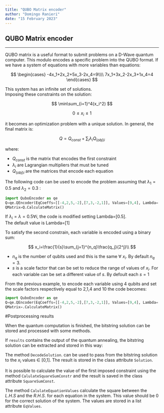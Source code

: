 ```yaml
---
title: "QUBO Matrix encoder"
author: "Domingo Ranieri"
date: "15 February 2023"
---
```


## QUBO Matrix encoder
---
QUBO matrix is a useful format to submit problems on a D-Wave quantum computer.
This modulo encodes a specific problem into the QUBO format.
If we have a system of equations with more variables than equations:

$$
\begin{cases} 
-4x_1+2x_2+5x_3-2x_4=9\\\\
7x_1+3x_2-2x_3+1x_4=4
\end{cases}
$$

This system has an infinite set of solutions.\
Imposing these constraints on the solution:

$$
\min\sum_{i=1}^4(x_i^2)
$$

$$
0 \leq x_i \leq 1
$$

it becomes an optimization problem with a unique solution.
In general, the final matrix is:

$$
Q=Q_{const}+ \sum_i\lambda_i Q_{(obj)i}
$$

where:

* $Q_{const}$ is the matrix that encodes the first constraint
* $\lambda_i$ are Lagrangian multipliers that must be tuned
* $Q_{(obj)i}$ are the matrices that encode each equation

The following code can be used to encode the problem assuming that $\lambda_1=0.5$ and $\lambda_2=0.3$ :

```python
import QuboEncoder as qe
Q=qe.QEncoder(EqCoeffs=[[-4,2,5,-2],[7,3,-2,1]], Values=[9,4], Lambda=[0.5,0.3])
QMatrix=Q.CalculateMatrix()
```
If $\lambda_i=\lambda=0.5 \forall i$, the code is modified setting Lambda=[0.5].\
The default value is Lambda=[1]

To satisfy the second constrain, each variable is encoded using a binary sum: 

$$
x_i=\frac{1}{s}\sum_{j=1}^{n_q}\frac{q_j}{2^j}\\
$$

* $n_q$ is the number of qubits used and this is the same $\forall$ $x_i$. By default $n_q=3$.
* $s$ is a scale factor that can be set to reduce the range of values of $x_i$. For each variable can be set a different value of $s$. By defoult each $s=1$ 

From the previous example, to encode each variable using 4 qubits and set the scale factors respectively equal to 2,1,4 and 10 the code becomes:


```python
import QuboEncoder as qe
Q=qe.QEncoder(EqCoeffs=[[-4,2,5,-2],[7,3,-2,1]], Values=[9,4], Lambda=[0.5,0.3], NumberQubits=4, ScaleFactors=[2,1,4,10])
QMatrix=.CalculateMatrix()
```
#Postprocessing results

When the quantum computation is finished, the bitstring solution can be stored and processed with some methods.

If `results` contains the output of the quantum annealing, the bitstring solution can be extracted and stored in this way:


The method `DecodeSolution`. can be used to pass from the bitstring solution to the $x_i$ values $\in$ [0,1]. The result is stored in the class attribute `Solution`.

It is possible to calculate the value of the first imposed constraint using the method `CalulateSquareSumConstr` and the result is saved in the class attribute `SquareSumConst`.

The method `CalulateEquationValues` calculate the square between the $L.H.S$ and the $R.H.S.$ for each equation in the system. This value should be 0 for the correct solution of the system. The values are stored in a list attribute `EqValues`.
